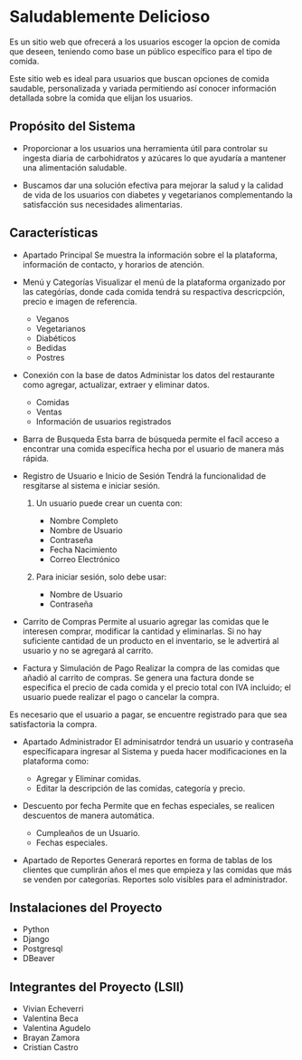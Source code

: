 # Saludablemente Delicioso

Es un sitio web que ofrecerá a los usuarios escoger la opcion de comida que deseen, teniendo como base un público específico para el tipo de comida.

Este sitio web es ideal para usuarios que buscan opciones de comida saudable, personalizada y variada permitiendo así conocer información detallada sobre la comida que elijan los usuarios.

## Propósito del Sistema 

- Proporcionar a los usuarios una herramienta útil para controlar su ingesta diaria de carbohidratos y azúcares lo que ayudaría a mantener una alimentación saludable.

- Buscamos dar una solución efectiva para mejorar la salud y la calidad de vida de los usuarios con diabetes y vegetarianos complementando la satisfacción sus necesidades alimentarias.


## Características 

- Apartado Principal
Se muestra la información sobre el la plataforma, información de contacto, y horarios de atención. 

- Menú y Categorías
Visualizar el menú de la plataforma organizado por las categórías, donde cada comida tendrá su respactiva descricpción, precio e imagen de referencia.

    - Veganos
    - Vegetarianos
    - Diabéticos 
    - Bedidas
    - Postres

- Conexión con la base de datos
Administar los datos del restaurante como agregar, actualizar, extraer y eliminar datos.

    - Comidas
    - Ventas
    - Información de usuarios registrados

- Barra de Busqueda
Esta barra de búsqueda permite el facíl acceso a encontrar una comida específica hecha por el usuario de manera más rápida.

- Registro de Usuario e Inicio de Sesión
Tendrá la funcionalidad de resgitarse al sistema e iniciar sesión.

    1. Un usuario puede crear un cuenta con:

        - Nombre Completo
        - Nombre de Usuario
        - Contraseña
        - Fecha Nacimiento
        - Correo Electrónico

    2. Para iniciar sesión, solo debe usar:

        - Nombre de Usuario
        - Contraseña

- Carrito de Compras
Permite al usuario agregar las comidas que le interesen comprar, modificar la cantidad y eliminarlas. Si no hay suficiente cantidad de un producto en el inventario, se le advertirá al usuario y no se agregará al carrito.

- Factura y Simulación de Pago
Realizar la compra de las comidas que añadió al carrito de compras. Se genera una factura donde se especifica el precio de cada comida y el precio total con IVA incluido; el usuario puede realizar el pago o cancelar la compra. 

Es necesario que el usuario a pagar, se encuentre registrado para que sea satisfactoria la compra.

- Apartado Administrador
El adminisatrdor tendrá un usuario y contraseña específicapara ingresar al Sistema y pueda hacer modificaciones en la plataforma como:

    - Agregar y Eliminar comidas.
    - Editar la descripción de las comidas, categoría y precio. 

- Descuento por fecha
Permite que en fechas especiales, se realicen descuentos de manera automática. 

    - Cumpleaños de un Usuario.
    - Fechas especiales.

- Apartado de Reportes
Generará reportes en forma de tablas de los clientes que cumplirán años el mes que empieza y las comidas que más se venden por categorías. Reportes solo visibles para el administrador.

## Instalaciones del Proyecto

- Python
- Django
- Postgresql 
- DBeaver

## Integrantes del Proyecto (LSII)

- Vivian Echeverri 
- Valentina Beca
- Valentina Agudelo
- Brayan Zamora
- Cristian Castro 

